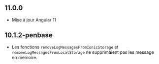 ## 11.0.0

* Mise à jour Angular 11 

## 10.1.2-penbase

* Les fonctions `removeLogMessagesFromIonicStorage` et `removeLogMessagesFromLocalStorage` ne supprimaient pas les message en memoire.
